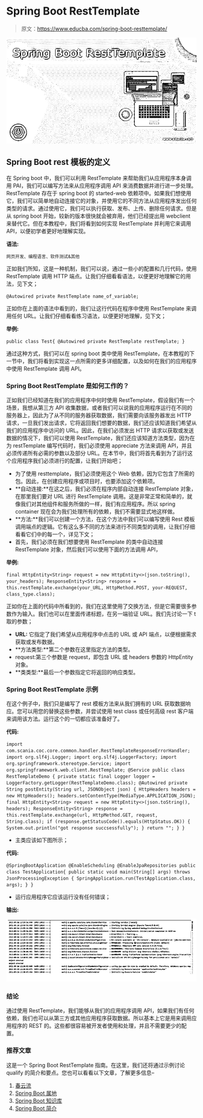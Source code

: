 # Spring Boot RestTemplate

> 原文：<https://www.educba.com/spring-boot-resttemplate/>

![Spring Boot RestTemplate](img/345a27a18823eaee8a5d6c4399a42952.png)



## Spring Boot rest 模板的定义

在 Spring boot 中，我们可以利用 RestTemplate 来帮助我们从应用程序本身调用 PAI，我们可以编写方法来从应用程序调用 API 来消费数据并进行进一步处理。RestTemplate 存在于 spring boot 的 started-web 依赖项中。如果我们想使用它，我们可以简单地自动连接它的对象，并使用它的不同方法从应用程序发出任何类型的请求。通过使用它，我们可以执行获取、发布、上传、删除任何请求。但是从 spring boot 开始，较新的版本很快就会被弃用，他们已经提出用 webclient 来替代它。但在本教程中，我们将看到如何实现 RestTemplate 并利用它来调用 API，以便初学者更好地理解实现。

**语法:**

<small>网页开发、编程语言、软件测试&其他</small>

正如我们所知，这是一种机制，我们可以说，通过一些小的配置和几行代码，使用 RestTemplate 调用 HTTP 端点。让我们仔细看看语法，以便更好地理解它的用法，见下文；

`@Autowired
private RestTemplate name_of_variable;`

正如你在上面的语法中看到的，我们让这行代码在程序中使用 RestTemplate 来调用任何 URL。让我们仔细看看练习语法，以便更好地理解，见下文；

**举例:**

`public class Test{
@Autowired
private RestTemplate restTemplate;
}`

通过这种方式，我们可以在 spring boot 类中使用 RestTemplate，在本教程的下一节中，我们将看到实现这一点所需的更多详细配置，以及如何在我们的应用程序中使用 RestTemplate 调用 API。

### Spring Boot RestTemplate 是如何工作的？

正如我们已经知道在我们的应用程序中何时使用 RestTemplate，假设我们有一个场景，我想从第三方 API 收集数据，或者我们可以说我的应用程序运行在不同的服务器上，因此为了从不同的服务器获取数据，我们需要向该服务器发出 HTTP 请求，一旦我们发出请求，它将返回我们想要的数据，我们还应该知道我们希望从我们的应用程序中访问的 URL。因此，在我们必须发出 HTTP 请求以获取或发送数据的情况下，我们可以使用 RestTemplate，我们还应该知道方法类型，因为在为 restTemplate 编写代码时，我们必须使用 appreciate 方法来调用 API，并且必须传递所有必需的参数以及部分 URL。在本节中，我们将首先看到为了运行这个应用程序我们必须进行的配置，让我们开始吧；

*   为了使用 resttemplate，我们必须使用这个 Web 依赖，因为它包含了所需的包。因此，在创建应用程序或项目时，也要添加这个依赖项。
*   **自动连接:**在这之后，我们必须在程序内部自动连接 RestTemplate 对象，在那里我们要对 URL 进行 RestTemplate 调用。这是非常正常和简单的，就像我们对其他组件和服务所做的一样，我们有应用程序。所以 spring container 现在会为我们处理所有的依赖，我们不需要显式地这样做。
*   **方法:**我们可以创建一个方法，在这个方法中我们可以编写使用 Rest 模板调用端点的逻辑。它有这么多不同的方法来进行不同类型的调用，让我们仔细看看它们中的每一个，详见下文；
*   首先，我们必须在我们想要使用 RestTemplate 的类中自动连接 RestTemplate 对象，然后我们可以使用下面的方法调用 API，

**举例:**

`final HttpEntity<String> request = new HttpEntity<>(json.toString(), your_headers);
ResponseEntity<String> response = this.restTemplate.exchange(your_URL, HttpMethod.POST, your-REQUEST, class_type.class);`

正如你在上面的代码中所看到的，我们在这里使用了交换方法，但是它需要很多参数作为输入。我们也可以在里面传递标题，在另一端验证 URL。我们先讨论一下 t 取的参数；

*   **URL:** 它指定了我们希望从应用程序中点击的 URL 或 API 端点，以便根据需求获取或发布数据。
*   **方法类型:**第二个参数在这里指定方法的类型。
*   request:第三个参数是 request，即包含 URL 或 headers 参数的 HttpEntity 对象。
*   **类类型:**最后一个参数指定它将返回的响应类型。

### Spring Boot RestTemplate 示例

在这个例子中，我们只是编写了 rest 模板方法来从我们拥有的 URL 获取数据响应。您可以用您的替换这些参数，并尝试使用 test class 或任何高级 rest 客户端来调用该方法。运行这个的一切都应该准备好了。

**代码:**

`import com.scania.coc.core.common.handler.RestTemplateResponseErrorHandler;
import org.slf4j.Logger;
import org.slf4j.LoggerFactory;
import org.springframework.stereotype.Service;
import org.springframework.web.client.RestTemplate;
@Service
public class RestTemplateDemo {
private static final Logger logger = LoggerFactory.getLogger(RestTemplateDemo.class);
@Autowired
private String postEntity(String url, JSONObject json) {
HttpHeaders headers = new HttpHeaders();
headers.setContentType(MediaType.APPLICATION_JSON);
final HttpEntity<String> request = new HttpEntity<>(json.toString(), headers);
ResponseEntity<String> response = this.restTemplate.exchange(url, HttpMethod.GET, request, String.class);
if (response.getStatusCode().equals(HttpStatus.OK)) {
System.out.println("got response succsessfully");
}
return "";
}
}`

*   主类应该如下图所示；

**代码:**

`@SpringBootApplication
@EnableScheduling
@EnableJpaRepositories
public class TestApplication{
public static void main(String[] args) throws JsonProcessingException {
SpringApplication.run(TestApplication.class, args);
}
}`

*   运行应用程序它应该运行没有任何错误；

**输出:**

![Output](img/43ad5bc9d7733f9d877cffad01ef3bdb.png)



### 结论

通过使用 RestTemplate，我们能够从我们的应用程序调用 API，如果我们有任何依赖，我们也可以从第三方或其他应用程序获取数据。所以基本上它是用来调用应用程序的 REST 的。这些都很容易被开发者使用和处理，并且不需要更少的配置。

### 推荐文章

这是一个 Spring Boot RestTemplate 指南。在这里，我们还将通过示例讨论 qualify 的简介和要点。您也可以看看以下文章，了解更多信息–

1.  [春云流](https://www.educba.com/spring-cloud-stream/)
2.  [Spring Boot 属地](https://www.educba.com/spring-boot-dependencies/)
3.  [Spring Boot 知识库](https://www.educba.com/spring-boot-repository/)
4.  [Spring Boot 简介](https://www.educba.com/spring-boot-profiles/)





